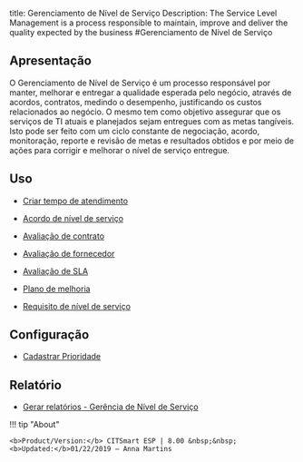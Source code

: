 title: Gerenciamento de Nível de Serviço
Description: The Service Level Management is a process responsible to maintain, improve and deliver the quality expected by the business
#Gerenciamento de Nível de Serviço

Apresentação
----------------

O Gerenciamento de Nível de Serviço é um processo responsável por manter, melhorar e entregar a qualidade esperada pelo negócio, através de acordos, contratos, medindo o desempenho, justificando os custos relacionados ao negócio. O mesmo tem como objetivo assegurar que os serviços de TI atuais e planejados sejam entregues com as metas tangíveis. Isto pode ser feito com um ciclo constante de negociação, acordo, monitoração, reporte e revisão de metas e resultados obtidos e por meio de ações para corrigir e melhorar o nível de serviço entregue.

Uso
-------

- [Criar tempo de atendimento](/pt-br/citsmart-esp-8/processes/service-level/configuration/create-time-attendance.html)

- [Acordo de nível de serviço](/pt-br/citsmart-esp-8/processes/service-level/use/service-level-agreement.html)

- [Avaliação de contrato](/pt-br/citsmart-esp-8/processes/service-level/use/contract-evaluation.html)

- [Avaliação de fornecedor](/pt-br/citsmart-esp-8/processes/service-level/use/provider-evaluation.html)

- [Avaliação de SLA](/pt-br/citsmart-esp-8/processes/service-level/use/SLA-evaluation.html)

- [Plano de melhoria](/pt-br/citsmart-esp-8/processes/service-level/use/improvement-plan.html)

- [Requisito de nível de serviço](/pt-br/citsmart-esp-8/processes/service-level/use/service-level-requirement.html)

Configuração
-----------------

- [Cadastrar Prioridade](/pt-br/citsmart-esp-8/processes/portfolio-and-catalog/configuration/register-priority.html)

Relatório
----------

- [Gerar relatórios - Gerência de Nível de Serviço](/pt-br/citsmart-esp-8/processes/service-level/configuration/reports-service-level-management.html)

!!! tip "About"

    <b>Product/Version:</b> CITSmart ESP | 8.00 &nbsp;&nbsp;
    <b>Updated:</b>01/22/2019 – Anna Martins
